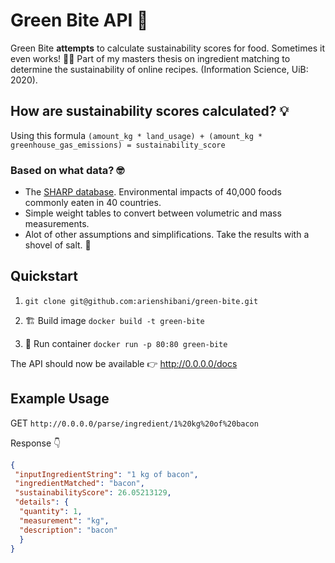 # Green Bite API 🌱
Green Bite __attempts__ to calculate sustainability scores for food. Sometimes it even works! 🤷‍♂️ Part of my masters thesis on ingredient matching to determine the sustainability of online recipes. (Information Science, UiB: 2020).

## How are sustainability scores calculated? 💡
Using this formula
`(amount_kg * land_usage) + (amount_kg * greenhouse_gas_emissions) = sustainability_score`

### Based on what data? 🤓

* The [SHARP database](https://www.sciencedirect.com/science/article/pii/S2352340919309722). Environmental impacts of 40,000 foods commonly eaten in 40 countries.
* Simple weight tables to convert between volumetric and mass measurements.
* Alot of other assumptions and simplifications. Take the results with a shovel of salt. 🧂

## Quickstart

1. `git clone git@github.com:arienshibani/green-bite.git`

2. 🏗️ Build image `docker build -t green-bite` 

3. 🐋 Run container  `docker run -p 80:80 green-bite`

The API should now be available 👉 http://0.0.0.0/docs

## Example Usage

GET `http://0.0.0.0/parse/ingredient/1%20kg%20of%20bacon`

Response 👇

```json
{
 "inputIngredientString": "1 kg of bacon",
 "ingredientMatched": "bacon",
 "sustainabilityScore": 26.05213129,
 "details": {
  "quantity": 1,
  "measurement": "kg",
  "description": "bacon"
  }
}
```
